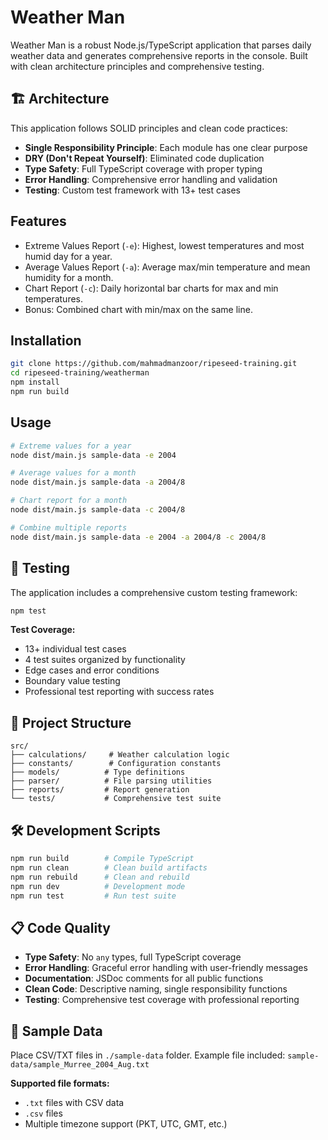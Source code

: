 # Weather Man

Weather Man is a robust Node.js/TypeScript application that parses daily weather data and generates comprehensive reports in the console. Built with clean architecture principles and comprehensive testing.

## 🏗️ Architecture

This application follows SOLID principles and clean code practices:
- **Single Responsibility Principle**: Each module has one clear purpose
- **DRY (Don't Repeat Yourself)**: Eliminated code duplication
- **Type Safety**: Full TypeScript coverage with proper typing
- **Error Handling**: Comprehensive error handling and validation
- **Testing**: Custom test framework with 13+ test cases

## Features

- Extreme Values Report (`-e`): Highest, lowest temperatures and most humid day for a year.
- Average Values Report (`-a`): Average max/min temperature and mean humidity for a month.
- Chart Report (`-c`): Daily horizontal bar charts for max and min temperatures.
- Bonus: Combined chart with min/max on the same line.

## Installation

```bash
git clone https://github.com/mahmadmanzoor/ripeseed-training.git
cd ripeseed-training/weatherman
npm install
npm run build
```

## Usage

```bash
# Extreme values for a year
node dist/main.js sample-data -e 2004

# Average values for a month
node dist/main.js sample-data -a 2004/8

# Chart report for a month
node dist/main.js sample-data -c 2004/8

# Combine multiple reports
node dist/main.js sample-data -e 2004 -a 2004/8 -c 2004/8
```

## 🧪 Testing

The application includes a comprehensive custom testing framework:

```bash
npm test
```

**Test Coverage:**
- 13+ individual test cases
- 4 test suites organized by functionality
- Edge cases and error conditions
- Boundary value testing
- Professional test reporting with success rates

## 📁 Project Structure

```
src/
├── calculations/     # Weather calculation logic
├── constants/        # Configuration constants
├── models/          # Type definitions
├── parser/          # File parsing utilities
├── reports/         # Report generation
└── tests/           # Comprehensive test suite
```

## 🛠️ Development Scripts

```bash
npm run build        # Compile TypeScript
npm run clean        # Clean build artifacts
npm run rebuild      # Clean and rebuild
npm run dev          # Development mode
npm run test         # Run test suite
```

## 📋 Code Quality

- **Type Safety**: No `any` types, full TypeScript coverage
- **Error Handling**: Graceful error handling with user-friendly messages
- **Documentation**: JSDoc comments for all public functions
- **Clean Code**: Descriptive naming, single responsibility functions
- **Testing**: Comprehensive test coverage with professional reporting

## 📄 Sample Data

Place CSV/TXT files in `./sample-data` folder. Example file included: `sample-data/sample_Murree_2004_Aug.txt`

**Supported file formats:**
- `.txt` files with CSV data
- `.csv` files
- Multiple timezone support (PKT, UTC, GMT, etc.)
